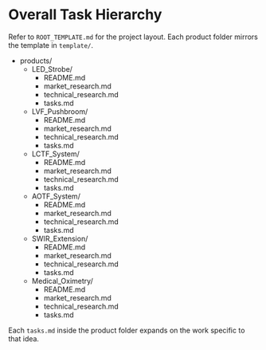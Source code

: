 # Overall Task Hierarchy

Refer to `ROOT_TEMPLATE.md` for the project layout. Each product folder mirrors the template in `template/`.

- products/
  - LED_Strobe/
    - README.md
    - market_research.md
    - technical_research.md
    - tasks.md
  - LVF_Pushbroom/
    - README.md
    - market_research.md
    - technical_research.md
    - tasks.md
  - LCTF_System/
    - README.md
    - market_research.md
    - technical_research.md
    - tasks.md
  - AOTF_System/
    - README.md
    - market_research.md
    - technical_research.md
    - tasks.md
  - SWIR_Extension/
    - README.md
    - market_research.md
    - technical_research.md
    - tasks.md
  - Medical_Oximetry/
    - README.md
    - market_research.md
    - technical_research.md
    - tasks.md

Each `tasks.md` inside the product folder expands on the work specific to that idea.
